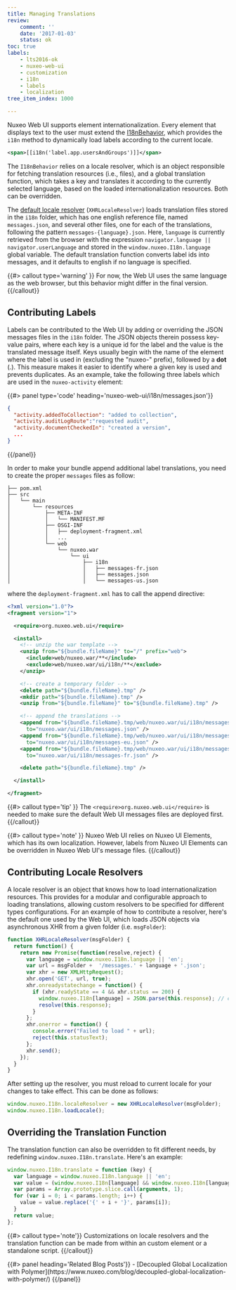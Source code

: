 ```yaml
---
title: Managing Translations
review:
    comment: ''
    date: '2017-01-03'
    status: ok
toc: true
labels:
    - lts2016-ok
    - nuxeo-web-ui
    - customization
    - i18n
    - labels
    - localization
tree_item_index: 1000

---
```


Nuxeo Web UI supports element internationalization. Every element that displays text to the user must extend the [I18nBehavior](https://github.com/nuxeo/nuxeo-ui-elements/blob/master/nuxeo-i18n-behavior.html), which provides the `i18n`
method to dynamically load labels according to the current locale.

```xml
<span>[[i18n('label.app.usersAndGroups')]]</span>
```

The `I18nBehavior` relies on a locale resolver, which is an object responsible for fetching translation resources (i.e., files),
and a global translation function, which takes a key and translates it according to the currently selected language, based
on the loaded internationalization resources. Both can be overridden.

The [default locale resolver](https://github.com/nuxeo/nuxeo-ui-elements/blob/master/nuxeo-i18n.js) (`XHRLocaleResolver`)
loads translation files stored in the `i18n` folder, which has one english reference file, named `messages.json`, and
several other files, one for each of the translations, following the pattern `messages-{language}.json`. Here, `language`
is currently retrieved from the browser with the expression `navigator.language || navigator.userLanguage` and stored in the
`window.nuxeo.I18n.language` global variable. The default translation function converts label ids into messages, and it
defaults to english if no language is specified.

{{#> callout type='warning' }}
For now, the Web UI uses the same language as the web browser, but this behavior might differ in the final version.
{{/callout}}

## Contributing Labels

Labels can be contributed to the Web UI by adding or overriding the JSON messages files in the `i18n` folder. The JSON
objects therein possess key-value pairs, where each key is a unique id for the label and the value is the translated
message itself. Keys usually begin with the name of the element where the label is used in (excluding the "nuxeo-" prefix),
followed by a **dot** (.). This measure makes it easier to identify where a given key is used and prevents duplicates.
As an example, take the following three labels which are used in the `nuxeo-activity` element:

{{#> panel type='code' heading='nuxeo-web-ui/i18n/messages.json'}}
```json
{
  "activity.addedToCollection": "added to collection",
  "activity.auditLogRoute":"requested audit",
  "activity.documentCheckedIn": "created a version",
  ...
}
```
{{/panel}}

In order to make your bundle append additional label translations, you need to create the proper `messages` files as follow:

```.
├── pom.xml
├── src
│   └── main
│       └── resources
│           ├── META-INF
│           │   └── MANIFEST.MF
│           ├── OSGI-INF
│           │   ├── deployment-fragment.xml
│           │   ...
│           └── web
│               └── nuxeo.war
│                   └── ui
│                       ├── i18n
│                       │   ├── messages-fr.json
│                       │   ├── messages.json
│                       │   └── messages-us.json
```
where the `deployment-fragment.xml` has to call the append directive:

```xml
<?xml version="1.0"?>
<fragment version="1">

  <require>org.nuxeo.web.ui</require>

  <install>
    <!-- unzip the war template -->
    <unzip from="${bundle.fileName}" to="/" prefix="web">
      <include>web/nuxeo.war/**</include>
      <exclude>web/nuxeo.war/ui/i18n/**</exclude>
    </unzip>

    <!-- create a temporary folder -->
    <delete path="${bundle.fileName}.tmp" />
    <mkdir path="${bundle.fileName}.tmp" />
    <unzip from="${bundle.fileName}" to="${bundle.fileName}.tmp" />

    <!-- append the translations -->
    <append from="${bundle.fileName}.tmp/web/nuxeo.war/ui/i18n/messages.json"
      to="nuxeo.war/ui/i18n/messages.json" />
    <append from="${bundle.fileName}.tmp/web/nuxeo.war/ui/i18n/messages-eu.json"
      to="nuxeo.war/ui/i18n/messages-eu.json" />
    <append from="${bundle.fileName}.tmp/web/nuxeo.war/ui/i18n/messages-fr.json"
      to="nuxeo.war/ui/i18n/messages-fr.json" />

    <delete path="${bundle.fileName}.tmp" />

  </install>

</fragment>
```

{{#> callout type='tip' }}
The `<require>org.nuxeo.web.ui</require>` is needed to make sure the default Web UI messages files are deployed first.
{{/callout}}

{{#> callout type='note' }}
Nuxeo Web UI relies on Nuxeo UI Elements, which has its own localization. However, labels from Nuxeo UI Elements can
be overridden in Nuxeo Web UI's message files.
{{/callout}}

## Contributing Locale Resolvers

A locale resolver is an object that knows how to load internationalization resources. This provides for a modular and
configurable approach to loading translations, allowing custom resolvers to be specified for different types
configurations. For an example of how to contribute a resolver, here's the default one used by the Web UI, which loads
JSON objects via asynchronous XHR from a given folder (i.e. `msgFolder`):

```JavaScript
function XHRLocaleResolver(msgFolder) {
  return function() {
    return new Promise(function(resolve,reject) {
      var language = window.nuxeo.I18n.language || 'en';
      var url = msgFolder +  '/messages.' + language + '.json';
      var xhr = new XMLHttpRequest();
      xhr.open('GET', url, true);
      xhr.onreadystatechange = function() {
        if (xhr.readyState == 4 && xhr.status == 200) {
          window.nuxeo.I18n[language] = JSON.parse(this.response); // cache this locale.
          resolve(this.response);
        }
      };
      xhr.onerror = function() {
        console.error("Failed to load " + url);
        reject(this.statusText);
      };
      xhr.send();
    });
  }
}
```

After setting up the resolver, you must reload to current locale for your changes to take effect. This can be done as
follows:

```JavaScript
window.nuxeo.I18n.localeResolver = new XHRLocaleResolver(msgFolder);
window.nuxeo.I18n.loadLocale();
```

## Overriding the Translation Function

The translation function can also be overridden to fit different needs, by redefining `window.nuxeo.I18n.translate`.
Here's an example:

```JavaScript
window.nuxeo.I18n.translate = function (key) {
  var language = window.nuxeo.I18n.language || 'en';
  var value = (window.nuxeo.I18n[language] && window.nuxeo.I18n[language][key]) || key;
  var params = Array.prototype.slice.call(arguments, 1);
  for (var i = 0; i < params.length; i++) {
    value = value.replace('{' + i + '}', params[i]);
  }
  return value;
};
```

{{#> callout type='note'}}
Customizations on locale resolvers and the translation function can be made from within an custom element or a standalone script.
{{/callout}}

<div class="row" data-equalizer data-equalize-on="medium"><div class="column medium-6">{{#> panel heading='Related Blog Posts'}}
- [Decoupled Global Localization with Polymer](https://www.nuxeo.com/blog/decoupled-global-localization-with-polymer/)
{{/panel}}</div></div>
